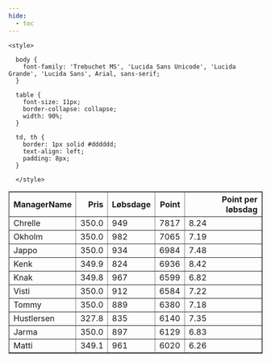 ```yaml
---
hide:
  - toc
---
```


<!doctype html>
<html lang="en">
  <head>
    <meta charset="UTF-8" />
    <meta name="viewport" content="width=device-width, initial-scale=1.0" />
    <title> C Y K E L V E N N E R </title>

    <style>

      body {
        font-family: 'Trebuchet MS', 'Lucida Sans Unicode', 'Lucida Grande', 'Lucida Sans', Arial, sans-serif;
      }

      table {
        font-size: 11px;
        border-collapse: collapse;
        width: 90%;
      }
      
      td, th {
        border: 1px solid #dddddd;
        text-align: left;
        padding: 8px;
      }
      
      </style>
  </head>
  <body>
  <table border="1" class="dataframe" id="filterabletable">
  <thead>
    <tr style="text-align: right;">
      <th>ManagerName</th>
      <th>Pris</th>
      <th>Løbsdage</th>
      <th>Point</th>
      <th>Point per løbsdag</th>
    </tr>
  </thead>
  <tbody>
    <tr>
      <td>Chrelle</td>
      <td>350.0</td>
      <td>949</td>
      <td>7817</td>
      <td>8.24</td>
    </tr>
    <tr>
      <td>Okholm</td>
      <td>350.0</td>
      <td>982</td>
      <td>7065</td>
      <td>7.19</td>
    </tr>
    <tr>
      <td>Jappo</td>
      <td>350.0</td>
      <td>934</td>
      <td>6984</td>
      <td>7.48</td>
    </tr>
    <tr>
      <td>Kenk</td>
      <td>349.9</td>
      <td>824</td>
      <td>6936</td>
      <td>8.42</td>
    </tr>
    <tr>
      <td>Knak</td>
      <td>349.8</td>
      <td>967</td>
      <td>6599</td>
      <td>6.82</td>
    </tr>
    <tr>
      <td>Visti</td>
      <td>350.0</td>
      <td>912</td>
      <td>6584</td>
      <td>7.22</td>
    </tr>
    <tr>
      <td>Tommy</td>
      <td>350.0</td>
      <td>889</td>
      <td>6380</td>
      <td>7.18</td>
    </tr>
    <tr>
      <td>Hustlersen</td>
      <td>327.8</td>
      <td>835</td>
      <td>6140</td>
      <td>7.35</td>
    </tr>
    <tr>
      <td>Jarma</td>
      <td>350.0</td>
      <td>897</td>
      <td>6129</td>
      <td>6.83</td>
    </tr>
    <tr>
      <td>Matti</td>
      <td>349.1</td>
      <td>961</td>
      <td>6020</td>
      <td>6.26</td>
    </tr>
  </tbody>
</table>
<script src="../js/tablefilter/tablefilter.js"></script>

  <script data-config>
    var tfConfig = {
      base_path: '../js/tablefilter/',
      alternate_rows: true,
      btn_reset: {
          text: 'Nulstil'
      },
      auto_filter: {
        delay: 1100 //milliseconds
      },
 
      loader: true,
      no_results_message: true,  

      // columns data types
      col_types: [
          'string',
          { type: 'formatted-number', decimal: '.', thousands: ',' },
          'number',
          'number',
          { type: 'formatted-number', decimal: '.', thousands: ',' },
      ],

      // Sort extension: in this example the column data types are provided by the
      // 'col_types' property. The sort extension also has a 'types' property
      // defining the columns data type for column sorting. If the 'types'
      // property is not defined, the sorting extension will fallback to
      // the 'col_types' definitions.
      extensions: [{ name: 'sort' }]
  };

  var tf = new TableFilter('filterabletable', tfConfig);
  tf.init();
</script>
    
  </body>
</html>